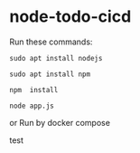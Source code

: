 # node-todo-cicd

Run these  commands:


`sudo apt install nodejs`


`sudo apt install npm`


`npm  install`

`node app.js`

or Run by docker compose

test

